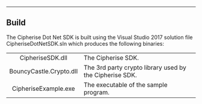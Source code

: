 ---
## Build

The Cipherise Dot Net SDK is built using the Visual Studio 2017 solution file CipheriseDotNetSDK.sln which produces the following binaries:

|||
|:-:|:-|
|CipheriseSDK.dll| The Cipherise SDK.  |
|BouncyCastle.Crypto.dll| The 3rd party crypto library used by the Cipherise SDK. |
|CipheriseExample.exe| The executable of the sample program. |